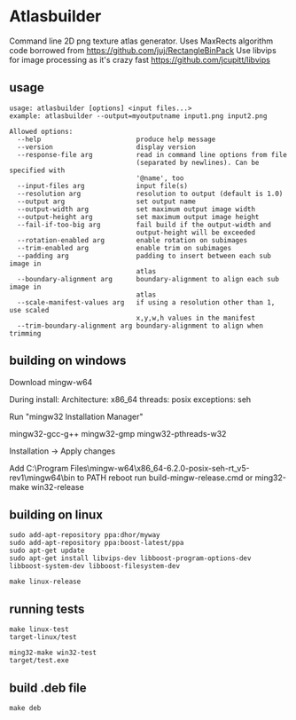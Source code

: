 # Atlasbuilder

Command line 2D png texture atlas generator. Uses MaxRects algorithm code borrowed from https://github.com/juj/RectangleBinPack
Use libvips for image processing as it's crazy fast https://github.com/jcupitt/libvips

## usage

```
usage: atlasbuilder [options] <input files...>
example: atlasbuilder --output=myoutputname input1.png input2.png

Allowed options:
  --help                        produce help message
  --version                     display version
  --response-file arg           read in command line options from file
                                (separated by newlines). Can be specified with
                                '@name', too
  --input-files arg             input file(s)
  --resolution arg              resolution to output (default is 1.0)
  --output arg                  set output name
  --output-width arg            set maximum output image width
  --output-height arg           set maximum output image height
  --fail-if-too-big arg         fail build if the output-width and
                                output-height will be exceeded
  --rotation-enabled arg        enable rotation on subimages
  --trim-enabled arg            enable trim on subimages
  --padding arg                 padding to insert between each sub image in
                                atlas
  --boundary-alignment arg      boundary-alignment to align each sub image in
                                atlas
  --scale-manifest-values arg   if using a resolution other than 1, use scaled
                                x,y,w,h values in the manifest
  --trim-boundary-alignment arg boundary-alignment to align when trimming
```

## building on windows

Download mingw-w64

During install:
Architecture: x86_64
threads: posix
exceptions: seh

Run "mingw32 Installation Manager"

mingw32-gcc-g++
mingw32-gmp
mingw32-pthreads-w32

Installation -> Apply changes

Add C:\Program Files\mingw-w64\x86_64-6.2.0-posix-seh-rt_v5-rev1\mingw64\bin to PATH
reboot
run build-mingw-release.cmd or ming32-make win32-release

## building on linux

```
sudo add-apt-repository ppa:dhor/myway
sudo add-apt-repository ppa:boost-latest/ppa
sudo apt-get update
sudo apt-get install libvips-dev libboost-program-options-dev libboost-system-dev libboost-filesystem-dev

make linux-release
```

## running tests

```
make linux-test
target-linux/test
```

```
ming32-make win32-test
target/test.exe
```

## build .deb file

```
make deb
```

